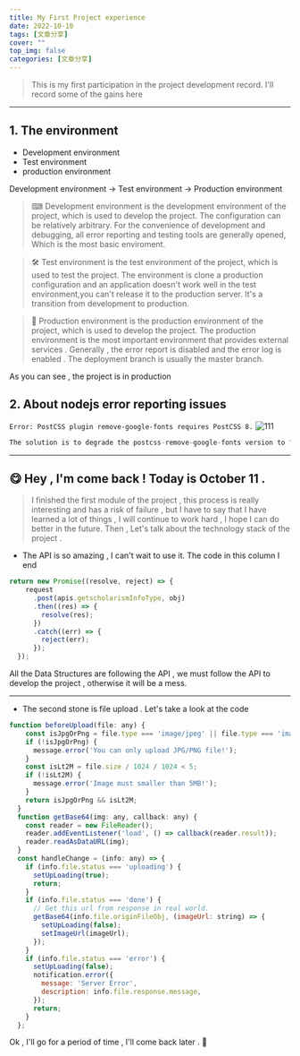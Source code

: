 ```yaml
---
title: My First Project experience
date: 2022-10-10
tags: [文章分享]
cover: ""
top_img: false
categories: [文章分享]
---
```


>This is my first participation in the project development record.   I'll record some of the gains here

---

## 1. The environment

- Development environment
- Test environment
- production environment

Development environment -> Test environment -> Production environment

> ⌨ Development environment is the development environment of the project, which is used to develop the project. The configuration can be relatively arbitrary. For the convenience of development and debugging, all error reporting and testing tools are generally opened, Which is the most basic enviroment.

> 🛠 Test environment is the test environment of the project, which is used to test the project. The environment is clone a production configuration and an application doesn't work well in the test environment,you can't release it to the production server. It's a transition from development to production.

> 🎉 Production environment is the production environment of the project, which is used to develop the project.  The production environment is the most important environment that provides external services . Generally , the error report is disabled and the error log is enabled . The deployment branch is usually the master branch.

As you can see , the project is in production

## 2. About nodejs error reporting issues


`Error: PostCSS plugin remove-google-fonts requires PostCSS 8.`
![111](https://s1.imgbed.xyz/2022/10/11/AzxIN.jpg)

```js
The solution is to degrade the postcss-remove-google-fonts version to ^1.1.4
```
---

## 😋 Hey , I'm come back ! Today is October 11 .

>I finished the first module of the project , this process is really interesting and has a risk of failure , but I have to say that I have learned a lot of things , I will continue to work hard , I hope I can do better in the future.  Then , Let's talk about the technology stack of the project .

- The API is so amazing , I can't wait to use it. The code in this column I end 

```js
return new Promise((resolve, reject) => {
    request
      .post(apis.getscholarismInfoType, obj)
      .then((res) => {
        resolve(res);
      })
      .catch((err) => {
        reject(err);
      });
  });
```

All the Data Structures are following the API , we must follow the API to develop the project , otherwise it will be a mess.

---
- The second stone is file upload . Let's take a look at the code 

```js
function beforeUpload(file: any) {
    const isJpgOrPng = file.type === 'image/jpeg' || file.type === 'image/png';
    if (!isJpgOrPng) {
      message.error('You can only upload JPG/PNG file!');
    }
    const isLt2M = file.size / 1024 / 1024 < 5;
    if (!isLt2M) {
      message.error('Image must smaller than 5MB!');
    }
    return isJpgOrPng && isLt2M;
  }
  function getBase64(img: any, callback: any) {
    const reader = new FileReader();
    reader.addEventListener('load', () => callback(reader.result));
    reader.readAsDataURL(img);
  }
  const handleChange = (info: any) => {
    if (info.file.status === 'uploading') {
      setUpLoading(true);
      return;
    }
    if (info.file.status === 'done') {
      // Get this url from response in real world.
      getBase64(info.file.originFileObj, (imageUrl: string) => {
        setUpLoading(false);
        setImageUrl(imageUrl);
      });
    }
    if (info.file.status === 'error') {
      setUpLoading(false);
      notification.error({
        message: 'Server Error',
        description: info.file.response.message,
      });
      return;
    }
  };
```

Ok , I'll go for a period of time , I'll come back later . 🎠
